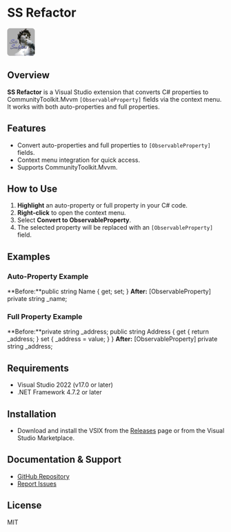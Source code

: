 # SS Refactor

![SS Refactor Icon](SsRefactor/Resources/Images/icon.png)

## Overview

**SS Refactor** is a Visual Studio extension that converts C# properties to CommunityToolkit.Mvvm `[ObservableProperty]` fields via the context menu. It works with both auto-properties and full properties.

## Features
- Convert auto-properties and full properties to `[ObservableProperty]` fields.
- Context menu integration for quick access.
- Supports CommunityToolkit.Mvvm.

## How to Use
1. **Highlight** an auto-property or full property in your C# code.
2. **Right-click** to open the context menu.
3. Select **Convert to ObservableProperty**.
4. The selected property will be replaced with an `[ObservableProperty]` field.

## Examples

### Auto-Property Example
**Before:**public string Name { get; set; }
**After:**
[ObservableProperty]
private string _name;
### Full Property Example
**Before:**private string _address;
public string Address 
{
    get { return _address; }
    set { _address = value; }
}
**After:**
[ObservableProperty]
private string _address;
## Requirements
- Visual Studio 2022 (v17.0 or later)
- .NET Framework 4.7.2 or later

## Installation
- Download and install the VSIX from the [Releases](https://github.com/BillyMartin1964/SsExtensions/releases) page or from the Visual Studio Marketplace.

## Documentation & Support
- [GitHub Repository](https://github.com/BillyMartin1964/SsExtensions)
- [Report Issues](https://github.com/BillyMartin1964/SsExtensions/issues)

## License
MIT
